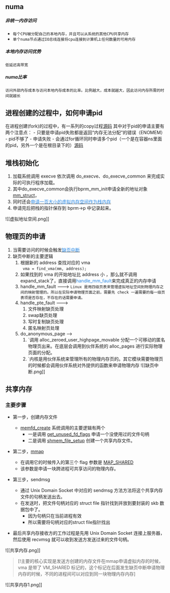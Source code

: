 ## numa
##### 非统一内存访问
- `每个CPU被分配自己的本地内存，并且可以从系统的其他CPU共享内存`
- `单个numa节点通过IO总线连接将cpu连接到计算机上任何数量的可用内存`
##### 本地内存访问优势
	低延迟高带宽
##### numa比率
	访问外部内存成本与访问本地内存成本的比率。比例越大，成本就越大，因此访问内存所需的时间就越长

## 进程创建的过程中，如何申请pid
在进程创建(fork)的过程中，有一系列的copy过程[源码](https://elixir.bootlin.com/linux/v6.10/source/kernel/fork.c#L2375)
其中对于pid的申请主要有两个注意点：
	- 只要是申请pid失败都是返回“内存无法分配”的错误（ENOMEM）
		- pid不够了
		- 申请失败
	- 会通过for循环同时申请多个pid（一个是在容器ns里面的pid，另外一个是在根目录下的）[源码](https://elixir.bootlin.com/linux/v6.10/source/kernel/pid.c#L166)

## 堆栈初始化
1. 加载系统调用 execve 依次调用 do_execve、do_execve_common 来完成实际的可执行程序加载。
2. 其中do_execve_common会执行bprm_mm_init申请全新的地址对象[mm_struct](https://elixir.bootlin.com/linux/v6.10/source/fs/exec.c#L380)，
3. 同时还会[<font color=#2485E3>申请一页大小的虚拟内存空间作为栈内存</font>](https://elixir.bootlin.com/linux/v6.10/source/fs/exec.c#L255)
4. 申请完后把栈的指针保存到 bprm->p 中记录起来。

![[虚拟地址空间.png]]

## 物理页的申请
1. 当需要访问的时候会触发[<font color=#2485E3>缺页中断</font>]()
2. 缺页中断的主要逻辑
	1. 根据新的 address 查找对应的 vma  
		` vma = find_vma(mm, address);`
	2. 如果找到的 vma 的开始地址比 address 小 ，那么就不调用expand_stack了，直接调用<font color=#2485E3>handle_mm_fault</font>来完成真正的内存申请 
	3. handle_mm_fault --->
			`Linux 是用四级页表来管理虚拟地址空间到物理内存之间的映射管理的。所以在实际申请物理页面之前，需要先 check 一遍需要的每一级页表项是否存在，不存在的话需要申请。`
	1. handle_pte_fault --->
		1. 文件映射缺页处理
		2. swap缺页处理
		3. 写时复制缺页处理
		4. 匿名映射页处理
	2. do_anonymous_page -->
		1. `调用 alloc_zeroed_user_highpage_movable 分配一个可移动的匿名物理页出来。在底层会调用到伙伴系统的 alloc_pages 进行实际物理页面的分配。
		2. `内核是用伙伴系统来管理所有的物理内存页的。其它模块需要物理页的时候都会调用伙伴系统对外提供的函数来申请物理内存
![[缺页中断.png]]


## 共享内存

### 主要步骤
- 第一步，创建内存文件
	- [memfd_create](https://elixir.bootlin.com/linux/v6.10/source/mm/memfd.c#L283) 系统调用的主要逻辑有两个
		- 一是调用 [get_unused_fd_flags](https://elixir.bootlin.com/linux/v6.10/source/fs/file.c#L562) 申请一个没使用过的文件句柄
		- 二是调用 [shmem_file_setup](https://elixir.bootlin.com/linux/v6.10/source/mm/shmem.c#L4899) 创建一个共享内存文件。
    
- 第二步，[mmap](https://elixir.bootlin.com/linux/v6.10/source/arch/x86/kernel/sys_x86_64.c#L79) 
	- 在调用它的时候传入的第三个 flag 参数是 [MAP_SHARED](https://elixir.bootlin.com/linux/v6.10/source/mm/mmap.c#L1312)
	- 该参数是申请一块跨进程可共享访问的物理内存。
    
- 第三步，sendmsg 
	- 通过 Unix Domain Socket 中对应的 sendmsg 方法方法将这个共享内存文件的句柄发送出去。
	- 在发送时，把文件句柄对应的 struct file 指针找到并放到要封装的 skb 数据包中了。
		- 因为句柄只在当前进程有效
		- 所以需要将句柄对应的struct file指针找出

- 最后共享内存接收方的工作过程是先用 Unix Domain Socket 连接上服务器，然后使用 recvmsg 就可以收到发送方发送过来的文件句柄。

![[共享内存.png]]

> [!主要的核心实现是发送方创建的内存文件在mmap申请虚拟内存的时候，vma 是带了 VM_SHARED 标记的，这个标记在后面发生缺页中断申请物理内存的时候，不同的进程间可以对应到同一块物理内存内存]
> 

![[共享内存1.png]]
